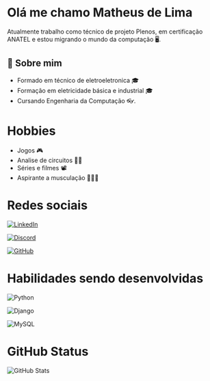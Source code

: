 # Olá me chamo Matheus de Lima

Atualmente trabalho como técnico de projeto Plenos, em certificação ANATEL e estou migrando o mundo da computação 🖥️.
##  🚀 Sobre mim


- Formado em técnico de eletroeletronica 🎓
- Formação em eletricidade básica e industrial 🎓
- Cursando Engenharia da Computação 👓.

# Hobbies
- Jogos 🎮
- Analise de circuitos 🔌🪫
- Séries e filmes 📽️
- Aspirante a musculação 💪🏻😅

# Redes sociais
[![LinkedIn](https://img.shields.io/badge/LinkedIn-0077B5?style=for-the-badge&logo=linkedin&logoColor=white)](https://www.linkedin.com/in/matheus-de-lima-braga-445a51138/)

[![Discord](https://img.shields.io/badge/Discord-7289DA?style=for-the-badge&logo=discord&logoColor=white)](https://discord.com/channels/.lmo1/)

[![GitHub](https://img.shields.io/badge/GitHub-100000?style=for-the-badge&logo=github&logoColor=white)](https://github.com/Lmoooz)

# Habilidades sendo desenvolvidas
![Python](https://img.shields.io/badge/python-3670A0?style=for-the-badge&logo=python&logoColor=ffdd54)

![Django](https://img.shields.io/badge/django-%23092E20.svg?style=for-the-badge&logo=django&logoColor=white)

![MySQL](https://img.shields.io/badge/MySQL-00000F?style=for-the-badge&logo=mysql&logoColor=white)

# GitHub Status
![GitHub Stats](https://github-readme-stats.vercel.app/api?username=SEUUSERNAME&theme=transparent&bg_color=000&border_color=30A3DC&show_icons=true&icon_color=30A3DC&title_color=E94D5F&text_color=FFF)


